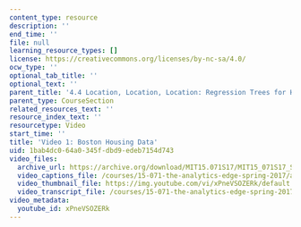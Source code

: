 ```yaml
---
content_type: resource
description: ''
end_time: ''
file: null
learning_resource_types: []
license: https://creativecommons.org/licenses/by-nc-sa/4.0/
ocw_type: ''
optional_tab_title: ''
optional_text: ''
parent_title: '4.4 Location, Location, Location: Regression Trees for Housing Data  (Recitation)'
parent_type: CourseSection
related_resources_text: ''
resource_index_text: ''
resourcetype: Video
start_time: ''
title: 'Video 1: Boston Housing Data'
uid: 1bab4dc0-64a0-345f-dbd9-edeb7154d743
video_files:
  archive_url: https://archive.org/download/MIT15.071S17/MIT15_071S17_Session_4.4.02_300k.mp4
  video_captions_file: /courses/15-071-the-analytics-edge-spring-2017/a20ba80914005715a5efc1fbdc697df0_xPneVSOZERk.vtt
  video_thumbnail_file: https://img.youtube.com/vi/xPneVSOZERk/default.jpg
  video_transcript_file: /courses/15-071-the-analytics-edge-spring-2017/9ba01e3ab43c31ba3cd93930e659b012_xPneVSOZERk.pdf
video_metadata:
  youtube_id: xPneVSOZERk
---
```

